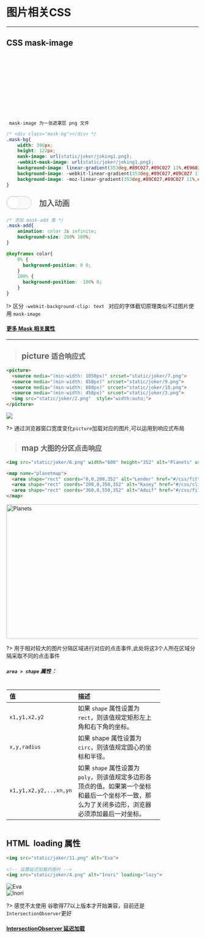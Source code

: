 # 图片相关CSS

---

## CSS  mask-image

<br>

<div class="mask-bg"></div>

<br>

 ` mask-image 为一张遮罩层 png 文件`



```css
/* <div class="mask-bg"></div> */
.mask-bg{
    width: 396px;
    height: 122px;
    mask-image: url(static/joker/joking1.png);
    -webkit-mask-image: url(static/joker/joking1.png);
    background-image: linear-gradient(353deg,#89C027,#89C027 11%,#E96036 26%,#E96036 41%,#FEF158 74%,#FEF158 66%,#76C5EE 79%);
    background-image: -webkit-linear-gradient(353deg,#89C027,#89C027 11%,#E96036 26%,#E96036 41%,#FEF158 74%,#FEF158 66%,#76C5EE 79%);
    background-image: -moz-linear-gradient(353deg,#89C027,#89C027 11%,#E96036 26%,#E96036 41%,#FEF158 74%,#FEF158 66%,#76C5EE 79%);
}
```


<div class="switch-box" >
    <div class="switch">
        <input type="checkbox" checked id="mask-image" style="display: none" />
        <label for="mask-image">
            <div></div>
        </label>
    </div>
    <span>加入动画</span>
</div>

```css
/* 添加 mask-add 类 */
.mask-add{
    animation: color 3s infinite;
    background-size: 200% 100%;
}

@keyframes color{
    0% {
      background-position: 0 0;
    }
    100% {
      background-position: -100% 0;
    }
}
```



!> 区分 `-webkit-background-clip: text ` 对应的字体截切原理类似不过图片使用 ` mask-image `

#### [更多 Mask 相关属性](css/mask)

---

> ## picture `适合响应式`


```html
<picture>
  <source media="(min-width: 1050px)" srcset="static/joker/7.png">
  <source media="(min-width: 850px)" srcset="static/joker/9.png">
  <source media="(min-width: 680px)" srcset="static/joker/10.png">
  <source media="(min-width: 450px)" srcset="static/joker/3.png">
  <img src="static/joker/2.png"  style="width:auto;">
</picture>
```

<picture>
  <source media="(min-width: 1050px)" srcset="static/joker/7.png">
  <source media="(min-width: 850px)" srcset="static/joker/9.png">
  <source media="(min-width: 680px)" srcset="static/joker/10.png">
  <source media="(min-width: 450px)" srcset="static/joker/3.png">
  <img src="static/joker/2.png"  style="width:auto;">
</picture>


?>  通过浏览器窗口宽度变化`picture`加载对应的图片,可以运用到响应式布局


> ## map `大图的分区点击响应`

```html
<img src="static/joker/6.png" width="600" height="352" alt="Planets" usemap="#planetmap">

<map name="planetmap">
  <area shape="rect" coords="0,0,200,352" alt="Lender" href="#/css/fit" target="_blank">
  <area shape="rect" coords="200,0,350,352" alt="Kasey" href="#/css/clip" target="_blank">
  <area shape="rect" coords="360,0,550,352" alt="Adoif" href="#/css/filter" target="_blank">
</map>
```

<img src="static/joker/6.png" width="600" height="352" alt="Planets" usemap="#planetmap">

<map name="planetmap">
  <area shape="rect" coords="0,0,200,352" alt="Lender" href="#/css/fit" target="_blank">
  <area shape="rect" coords="200,0,350,352" alt="Kasey" href="#/css/clip" target="_blank">
  <area shape="rect" coords="360,0,550,352" alt="Adoif" href="#/css/filter" target="_blank">
</map>

?> 用于相对较大的图片分隔区域进行对应的点击事件,此处将这3个人所在区域分隔采取不同的点击事件


##### `area > shape` 属性：

<div class="event-loop-flex">

| 值                     | 描述                                                                                                                                             |
| :--------------------- | :----------------------------------------------------------------------------------------------------------------------------------------------- |
| `x1,y1,x2,y2`          | 如果 `shape` 属性设置为 `rect`，则该值规定矩形左上角和右下角的坐标。                                                                             |
| `x,y,radius`           | 如果 shape 属性设置为 `circ`，则该值规定圆心的坐标和半径。                                                                                       |
| `x1,y1,x2,y2,..,xn,yn` | 如果 `shape` 属性设置为 `poly`，则该值规定多边形各顶点的值。如果第一个坐标和最后一个坐标不一致，那么为了关闭多边形，浏览器必须添加最后一对坐标。 |

</div>


## HTML <img> loading 属性

```html
<img src="static/joker/11.png" alt="Eva">
 
<!-- 设置延迟加载的图片 -->
<img src="static/joker/4.png" alt="Inori" loading="lazy">
```

<img src="static/joker/11.png" alt="Eva">

<br>
 
<!-- 设置延迟加载的图片 -->
<img src="static/joker/4.png" alt="Inori" loading="lazy">

?> 感觉不太使用 谷歌得77以上版本才开始兼容，目前还是`IntersectionObserver`更好

#### [IntersectionObserver 延迟加载](js/intersection)


<script>
const btn =  document.querySelector("#mask-image");
btn.addEventListener("click", e => {
    $(".mask-bg").toggleClass("mask-add");
});
</script>

<style>
/* @import url('static/css/code2.css'); */
.event-loop-flex{
    display:flex;
    justify-content: flex-start;
}
.event-loop-flex table{
    width:80%;
}

.mask-bg{
    mask-image: url(static/joker/joking1.png);
    -webkit-mask-image: url(static/joker/joking1.png);
    /* position: absolute; */
    width: 396px;
    height: 122px;
    background-image: linear-gradient(353deg,#89C027,#89C027 11%,#E96036 26%,#E96036 41%,#FEF158 74%,#FEF158 66%,#76C5EE 79%);
    background-image: -webkit-linear-gradient(353deg,#89C027,#89C027 11%,#E96036 26%,#E96036 41%,#FEF158 74%,#FEF158 66%,#76C5EE 79%);
    background-image: -moz-linear-gradient(353deg,#89C027,#89C027 11%,#E96036 26%,#E96036 41%,#FEF158 74%,#FEF158 66%,#76C5EE 79%);
}

.mask-add{
    animation: color 3s infinite;
    background-size: 200% 100%;
}

@keyframes color{
        0%{
            background-position: 0 0;
        }
        100%{
            background-position: -100% 0;
        }
}

/* 按钮开始 */

.switch-box{
    display:flex;
    align-items:center;
}
.switch-box>span{
    font-size:20px;
    font-family: 'Comic Sans MS', cursive;
    margin-left:10px;
    padding: 10px;
}
.switch>label {
  display: flex;
  border-radius: 99px;
  height: 32px;
  width: 64px;
  background-color: #3ce7b8;
  border: 1px solid #3ce7b8;
  justify-content: flex-end;
}

.switch>input[type=checkbox]:checked+label {
  background-color: #f9f9f9;
  border: 1px solid #c5c5c5;
  justify-content: flex-start;
}

.switch>label>div {
  border-radius: 9999px;
  width: 32px;
  background-color: #FFF;
  border: 1px solid rgba(0, 0, 0, .1);
}

.switch>input[type=checkbox]:checked+label>div {
  border: 1px solid rgba(156, 156, 156, 0.3);
}
/* 按钮结束 */
</style>